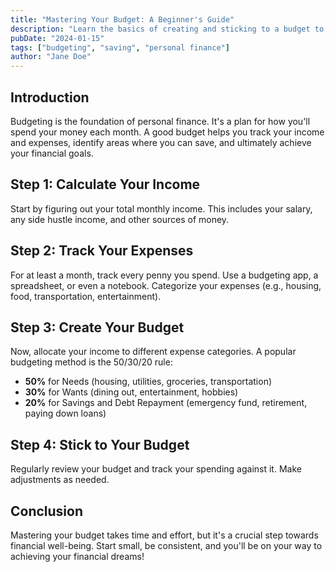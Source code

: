 ```yaml
---
title: "Mastering Your Budget: A Beginner's Guide"
description: "Learn the basics of creating and sticking to a budget to achieve your financial goals."
pubDate: "2024-01-15"
tags: ["budgeting", "saving", "personal finance"]
author: "Jane Doe"
---
```


## Introduction

Budgeting is the foundation of personal finance.  It's a plan for how you'll spend your money each month.  A good budget helps you track your income and expenses, identify areas where you can save, and ultimately achieve your financial goals.

## Step 1: Calculate Your Income

Start by figuring out your total monthly income. This includes your salary, any side hustle income, and other sources of money.

## Step 2: Track Your Expenses

For at least a month, track every penny you spend.  Use a budgeting app, a spreadsheet, or even a notebook.  Categorize your expenses (e.g., housing, food, transportation, entertainment).

## Step 3: Create Your Budget

Now, allocate your income to different expense categories.  A popular budgeting method is the 50/30/20 rule:

*   **50%** for Needs (housing, utilities, groceries, transportation)
*   **30%** for Wants (dining out, entertainment, hobbies)
*   **20%** for Savings and Debt Repayment (emergency fund, retirement, paying down loans)

## Step 4: Stick to Your Budget

Regularly review your budget and track your spending against it.  Make adjustments as needed.

## Conclusion

Mastering your budget takes time and effort, but it's a crucial step towards financial well-being.  Start small, be consistent, and you'll be on your way to achieving your financial dreams!
